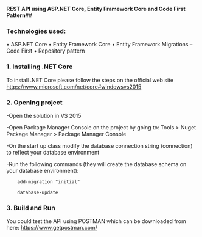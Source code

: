**REST API using ASP.NET Core, Entity Framework Core and Code First Pattern**##


### Technologies used:
•	ASP.NET Core
•	Entity Framework Core
•	Entity Framework Migrations – Code First
•	Repository pattern

### **1.	Installing .NET Core**
To install .NET Core please follow the steps on the official web site https://www.microsoft.com/net/core#windowsvs2015

### **2.	Opening project**
-Open the solution in VS 2015 

-Open Package Manager Console on the project by going to: Tools > Nuget Package Manager > Package Manager Console

-On the start up class modify the database connection string (connection) to reflect your database environment

-Run the following commands (they will create the database schema on your database environment):

		add-migration "initial"

		database-update



### **3.	Build and Run**
You could test the API using POSTMAN which can be downloaded from here: https://www.getpostman.com/



